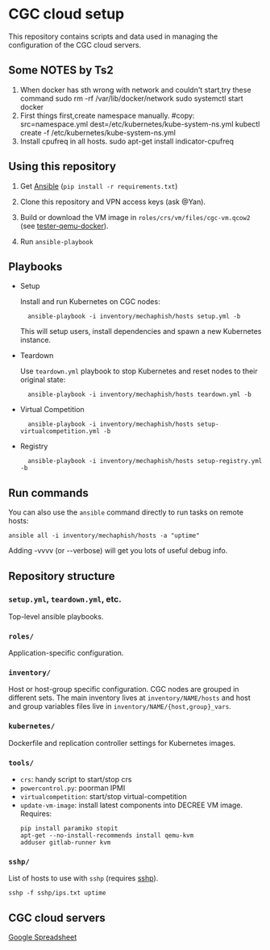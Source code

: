 # CGC cloud setup

This repository contains scripts and data used in managing the configuration of
the CGC cloud servers.

## Some NOTES by Ts2

1. When docker has sth wrong with network and couldn't start,try these command
        sudo rm -rf /var/lib/docker/network
        sudo systemctl start docker
2. First things first,create namespace manually.
        #copy: src=namespace.yml dest=/etc/kubernetes/kube-system-ns.yml
        kubectl create -f /etc/kubernetes/kube-system-ns.yml
3. Install cpufreq in all hosts.
        sudo apt-get install indicator-cpufreq

## Using this repository

1. Get [Ansible](http://www.ansibleworks.com/)
   (`pip install -r requirements.txt`)

2. Clone this repository and VPN access keys (ask @Yan).

3. Build or download the VM image in `roles/crs/vm/files/cgc-vm.qcow2` (see [tester-qemu-docker](kubernetes/tester-qemu-docker/)).

4. Run `ansible-playbook`

## Playbooks

* Setup

    Install and run Kubernetes on CGC nodes:

        ansible-playbook -i inventory/mechaphish/hosts setup.yml -b

    This will setup users, install dependencies and spawn a new Kubernetes instance.

* Teardown

    Use `teardown.yml` playbook to stop Kubernetes and reset nodes to their original state:

        ansible-playbook -i inventory/mechaphish/hosts teardown.yml -b

* Virtual Competition

        ansible-playbook -i inventory/mechaphish/hosts setup-virtualcompetition.yml -b

* Registry

        ansible-playbook -i inventory/mechaphish/hosts setup-registry.yml -b

## Run commands

You can also use the `ansible` command directly to run tasks on remote hosts:

    ansible all -i inventory/mechaphish/hosts -a "uptime"

Adding -vvvv (or --verbose) will get you lots of useful debug info.

## Repository structure

### `setup.yml`, `teardown.yml`, etc.

Top-level ansible playbooks.

### `roles/`

Application-specific configuration.

### `inventory/`

Host or host-group specific configuration.
CGC nodes are grouped in different sets. The main inventory lives at
`inventory/NAME/hosts` and host and group variables files live in
`inventory/NAME/{host,group}_vars`.

### `kubernetes/`

Dockerfile and replication controller settings for Kubernetes images.

### `tools/`

* `crs`: handy script to start/stop crs
* `powercontrol.py`: poorman IPMI
* `virtualcompetition`: start/stop virtual-competition
* `update-vm-image`: install latest components into DECREE VM image.
   Requires:
   ```
   pip install paramiko stopit
   apt-get --no-install-recommends install qemu-kvm
   adduser gitlab-runner kvm
   ```

### `sshp/`

List of hosts to use with `sshp`
(requires [sshp](https://www.npmjs.com/package/sshp)).

```
sshp -f sshp/ips.txt uptime
```

## CGC cloud servers

[Google Spreadsheet](https://docs.google.com/spreadsheets/d/1merG8nu291re7AyIhTZdZP4NNU7wPd4RcnNRLsHsSwI/edit?usp=sharing)
